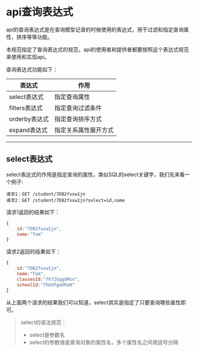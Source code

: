# api查询表达式

api的查询表达式是在查询模型记录的时候使用的表达式，用于过滤和指定查询属性，排序等等功能。

本规范指定了查询表达式的规范，api的使用者和提供者都要按照这个表达式规范来使用和实现api。

查询表达式功能如下：

|表达式|作用|
|----|----|
|select表达式|指定查询属性|
|filters表达式|指定查询过滤条件|
|orderby表达式|指定查询排序方式|
|expand表达式|指定关系属性展开方式|

------

## select表达式

select表达式的作用是指定查询的属性，类似SQL的select关键字，我们先来看一个例子:

```
请求1：GET /student/7D82fxxw1jn
请求2：GET /student/7D82fxxw1jn?select=id,name
```

请求1返回的结果如下：

```javascript
{
    id:"7D82fxxw1jn",
    name:"Tom"
}
```

请求2返回的结果如下：

```javascript
{
    id:"7D82fxxw1jn",
    name:"Tom",
    classesId:"7h72GggUMsn",
    schoolId:"7hUdfgwURaH"
}
```

从上面两个请求的结果我们可以知道，select其实是指定了只要查询哪些属性即可。

> select的语法规范：
> * select是参数名
> * select的参数值是查询对象的属性名，多个属性名之间用逗号分隔
